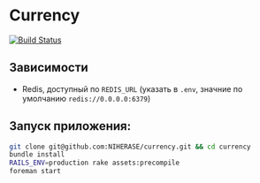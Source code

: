 # Currency

[![Build Status](https://travis-ci.org/NIHERASE/currency.svg?branch=master)](https://travis-ci.org/NIHERASE/currency)

## Зависимости

* Redis, доступный по `REDIS_URL` (указать в `.env`, значние по умолчанию `redis://0.0.0.0:6379`)

## Запуск приложения:
```bash
git clone git@github.com:NIHERASE/currency.git && cd currency
bundle install
RAILS_ENV=production rake assets:precompile
foreman start
```
